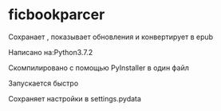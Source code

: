 # ficbookparcer
Сохранает , показывает обновления и конвертирует в epub

Написано на:Python3.7.2

Скомпилировано с помощью PyInstaller в один файл

Запускается быстро

Сохраняет настройки в settings.pydata
